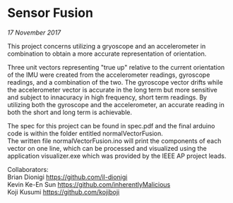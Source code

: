 # Sensor Fusion
*17 November 2017*

This project concerns utilizing a gryoscope and an accelerometer in combination to obtain a more accurate representation of orientation.  
  
Three unit vectors representing "true up" relative to the current orientation of the IMU were created from the accelerometer readings, gyroscope readings, and a combination of the two. The gyroscope vector drifts while the accelerometer vector is accurate in the long term but more sensitive and subject to innacuracy in high frequency, short term readings. By utilizing both the gyroscope and the accelerometer, an accurate reading in both the short and long term is achievable.  

The spec for this project can be found in spec.pdf and the final arduino code is within the folder entitled normalVectorFusion.  
The written file normalVectorFusion.ino will print the components of each vector on one line, which can be processed and visualized using the application visualizer.exe which was provided by the IEEE AP project leads.  

Collaborators:  
  Brian Dionigi         https://github.com/il-dionigi  
  Kevin Ke-En Sun       https://github.com/inherentlyMalicious  
  Koji Kusumi           https://github.com/kojiboji  
